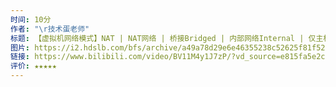 ```yaml
---
时间: 10分
作者: "\r技术蛋老师"
标题: 【虚拟机网络模式】NAT | NAT网络 | 桥接Bridged | 内部网络Internal | 仅主机(Host-Only)
图片: https://i2.hdslb.com/bfs/archive/a49a78d29e6e46355238c52625f81f52bc19f2b5.jpg@518w_290h_1c_!web-video-share-cover.webp
链接: https://www.bilibili.com/video/BV11M4y1J7zP/?vd_source=e815fa5e2c428a98163e9d19be40ec58
评价: ★★★★★
---
```

